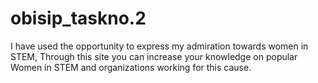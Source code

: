 # obisip_taskno.2
 I have used the opportunity to express my admiration towards women in STEM, Through this site you can  increase your knowledge on popular Women in STEM and organizations working for this cause.
